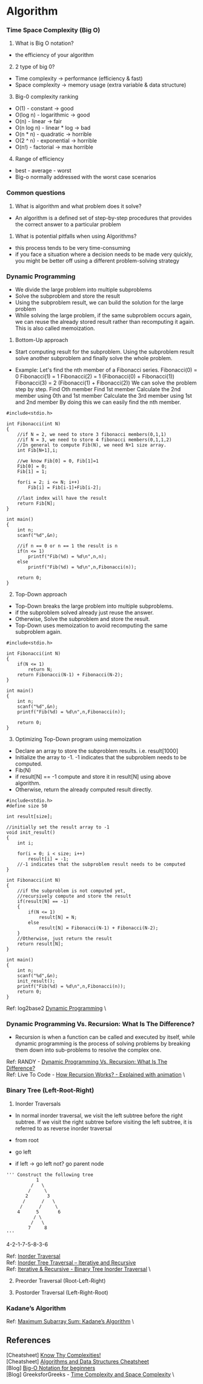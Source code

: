 # Algorithm

### Time Space Complexity (Big O)

1. What is Big O notation?
- the efficiency of your algorithm

2. 2 type of big 0?
- Time complexity -> performance (efficiency & fast)
- Space complexity -> memory usage (extra variable & data structure)

3. Big-0 complexity ranking
- O(1) - constant -> good
- O(log n) - logarithmic -> good
- O(n) - linear -> fair
- O(n log n) - linear * log -> bad
- O(n * n) - quadratic -> horrible
- O(2 ^ n) - exponential -> horrible
- O(n!) - factorial -> max horrible

4. Range of efficiency
- best - average - worst
- Big-o normally addressed with the worst case scenarios

### Common questions

1. What is algorithm and what problem does it solve?
- An algorithm is a defined set of step-by-step procedures that 
provides the correct answer to a particular problem

1. What is potential pitfalls when using Algorithms?
- this process tends to be very time-consuming
- if you face a situation where a decision needs to be made very quickly, 
you might be better off using a different problem-solving strategy

### Dynamic Programming

- We divide the large problem into multiple subproblems
- Solve the subproblem and store the result 
- Using the subproblem result, we can build the solution for the large problem
- While solving the large problem, if the same subproblem occurs again, we can 
reuse the already stored result rather than recomputing it again. This is also called memoization.

1. Bottom-Up approach

- Start computing result for the subproblem. Using the subproblem result solve another subproblem and 
finally solve the whole problem.

- Example:
  Let's find the nth member of a Fibonacci series.
  Fibonacci(0) = 0
  Fibonacci(1) = 1
  Fibonacci(2) = 1 (Fibonacci(0) + Fibonacci(1))
  Fibonacci(3) = 2 (Fibonacci(1) + Fibonacci(2))
  We can solve the problem step by step.
  Find Oth member
  Find 1st member
  Calculate the 2nd member using 0th and 1st member
  Calculate the 3rd member using 1st and 2nd member
  By doing this we can easily find the nth member.

```shell
#include<stdio.h>

int Fibonacci(int N)
{
    //if N = 2, we need to store 3 fibonacci members(0,1,1)
    //if N = 3, we need to store 4 fibonacci members(0,1,1,2)
    //In general to compute Fib(N), we need N+1 size array.
    int Fib[N+1],i;

    //we know Fib[0] = 0, Fib[1]=1
    Fib[0] = 0;
    Fib[1] = 1;

    for(i = 2; i <= N; i++)
        Fib[i] = Fib[i-1]+Fib[i-2];

    //last index will have the result
    return Fib[N];
}

int main()
{
    int n;
    scanf("%d",&n);

    //if n == 0 or n == 1 the result is n
    if(n <= 1)
        printf("Fib(%d) = %d\n",n,n);
    else
        printf("Fib(%d) = %d\n",n,Fibonacci(n));

    return 0;
}
```

2. Top-Down approach
- Top-Down breaks the large problem into multiple subproblems.
- if the subproblem solved already just reuse the answer.
- Otherwise, Solve the subproblem and store the result.
- Top-Down uses memoization to avoid recomputing the same subproblem again.

```shell
#include<stdio.h>

int Fibonacci(int N)
{
    if(N <= 1)
        return N;
    return Fibonacci(N-1) + Fibonacci(N-2);
}

int main()
{
    int n;
    scanf("%d",&n);
    printf("Fib(%d) = %d\n",n,Fibonacci(n));

    return 0;
}
```
3. Optimizing Top-Down program using memoization

- Declare an array to store the subproblem results. i.e. result[1000]
- Initialize the array to -1. -1 indicates that the subproblem needs to be computed.
- Fib(N)
- if result[N] == -1 compute and store it in result[N] using above algorithm.
- Otherwise, return the already computed result directly.

```shell
#include<stdio.h>
#define size 50

int result[size];

//initially set the result array to -1
void init_result()
{
    int i;

    for(i = 0; i < size; i++)
        result[i] = -1;
    //-1 indicates that the subproblem result needs to be computed
}

int Fibonacci(int N)
{
    //if the subproblem is not computed yet,
    //recursively compute and store the result
    if(result[N] == -1)
    {
        if(N <= 1)
            result[N] = N;
        else
            result[N] = Fibonacci(N-1) + Fibonacci(N-2);
    }
    //Otherwise, just return the result
    return result[N];
}

int main()
{
    int n;
    scanf("%d",&n);
    init_result();
    printf("Fib(%d) = %d\n",n,Fibonacci(n));
    return 0;
}
```

Ref: log2base2 [Dynamic Programming](https://www.log2base2.com/algorithms/dynamic-programming/dynamic-programming.html) \

### Dynamic Programming Vs. Recursion: What Is The Difference?

- Recursion is when a function can be called and executed by itself, 
while dynamic programming is the process of solving problems by breaking them 
down into sub-problems to resolve the complex one.

Ref: RANDY - [Dynamic Programming Vs. Recursion: What Is The Difference?](https://whatsabyte.com/dynamic-programming-vs-recursion-difference/#:~:text=other%20recursive%20functions.-,What%20Is%20the%20Difference%20Between%20Dynamic%20Programming%20and%20Recursion?,to%20resolve%20the%20complex%20one.) \
Ref: Live To Code - [How Recursion Works? - Explained with animation](https://www.youtube.com/watch?v=BNeOE1qMyRA&ab_channel=LiveToCode) \


### Binary Tree (Left-Root-Right)

1. Inorder Traversals
- In normal inorder traversal, we visit the left subtree before the right subtree. If we visit the right subtree before visiting the left subtree, it is referred to as reverse inorder traversal

- from root
- go left
- if left -> go left not? go parent node

```shell
''' Construct the following tree
           1
         /   \
        /     \
       2       3
      /      /   \
     /      /     \
    4      5       6
          / \
         /   \
        7     8
'''
```
4-2-1-7-5-8-3-6

Ref: [Inorder Traversal](https://www.javatpoint.com/inorder-traversal) \
Ref: [Inorder Tree Traversal – Iterative and Recursive](https://www.techiedelight.com/inorder-tree-traversal-iterative-recursive/) \
Ref: [Iterative & Recursive - Binary Tree Inorder Traversal](https://www.youtube.com/watch?v=g_S5WuasWUE&ab_channel=NeetCode) \

2. Preorder Traversal (Root-Left-Right)

3. Postorder Traversal (Left-Right-Root)


### Kadane’s Algorithm

Ref: [Maximum Subarray Sum: Kadane’s Algorithm](https://www.interviewbit.com/blog/maximum-subarray-sum/#:~:text=Kadane's%20Algorithm%20is%20an%20iterative,ending%20at%20the%20previous%20position.) \

## References

[Cheatsheet] [Know Thy Complexities!](https://www.bigocheatsheet.com) \
[Cheatsheet] [Algorithms and Data Structures Cheatsheet](https://algs4.cs.princeton.edu/cheatsheet/) \
[Blog] [Big-O Notation for beginners](https://medium.com/@changminlim/big-o-notation-for-beginners-ae17e8f70414#:~:text=Common%20types%20of%20Big-O,(n%C2%B2)%20%E2%80%94%20Quadratic%20time%20complexity) \
[Blog] GreeksforGreeks - [Time Complexity and Space Complexity](https://www.geeksforgeeks.org/time-complexity-and-space-complexity/) \